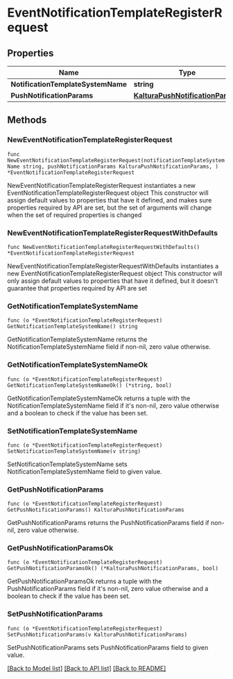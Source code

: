 # EventNotificationTemplateRegisterRequest

## Properties

Name | Type | Description | Notes
------------ | ------------- | ------------- | -------------
**NotificationTemplateSystemName** | **string** |  | 
**PushNotificationParams** | [**KalturaPushNotificationParams**](KalturaPushNotificationParams.md) |  | 

## Methods

### NewEventNotificationTemplateRegisterRequest

`func NewEventNotificationTemplateRegisterRequest(notificationTemplateSystemName string, pushNotificationParams KalturaPushNotificationParams, ) *EventNotificationTemplateRegisterRequest`

NewEventNotificationTemplateRegisterRequest instantiates a new EventNotificationTemplateRegisterRequest object
This constructor will assign default values to properties that have it defined,
and makes sure properties required by API are set, but the set of arguments
will change when the set of required properties is changed

### NewEventNotificationTemplateRegisterRequestWithDefaults

`func NewEventNotificationTemplateRegisterRequestWithDefaults() *EventNotificationTemplateRegisterRequest`

NewEventNotificationTemplateRegisterRequestWithDefaults instantiates a new EventNotificationTemplateRegisterRequest object
This constructor will only assign default values to properties that have it defined,
but it doesn't guarantee that properties required by API are set

### GetNotificationTemplateSystemName

`func (o *EventNotificationTemplateRegisterRequest) GetNotificationTemplateSystemName() string`

GetNotificationTemplateSystemName returns the NotificationTemplateSystemName field if non-nil, zero value otherwise.

### GetNotificationTemplateSystemNameOk

`func (o *EventNotificationTemplateRegisterRequest) GetNotificationTemplateSystemNameOk() (*string, bool)`

GetNotificationTemplateSystemNameOk returns a tuple with the NotificationTemplateSystemName field if it's non-nil, zero value otherwise
and a boolean to check if the value has been set.

### SetNotificationTemplateSystemName

`func (o *EventNotificationTemplateRegisterRequest) SetNotificationTemplateSystemName(v string)`

SetNotificationTemplateSystemName sets NotificationTemplateSystemName field to given value.


### GetPushNotificationParams

`func (o *EventNotificationTemplateRegisterRequest) GetPushNotificationParams() KalturaPushNotificationParams`

GetPushNotificationParams returns the PushNotificationParams field if non-nil, zero value otherwise.

### GetPushNotificationParamsOk

`func (o *EventNotificationTemplateRegisterRequest) GetPushNotificationParamsOk() (*KalturaPushNotificationParams, bool)`

GetPushNotificationParamsOk returns a tuple with the PushNotificationParams field if it's non-nil, zero value otherwise
and a boolean to check if the value has been set.

### SetPushNotificationParams

`func (o *EventNotificationTemplateRegisterRequest) SetPushNotificationParams(v KalturaPushNotificationParams)`

SetPushNotificationParams sets PushNotificationParams field to given value.



[[Back to Model list]](../README.md#documentation-for-models) [[Back to API list]](../README.md#documentation-for-api-endpoints) [[Back to README]](../README.md)



